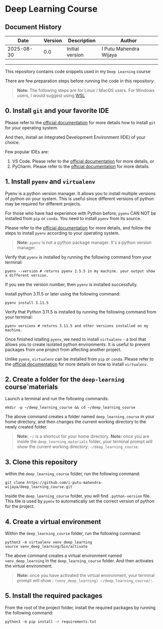 # Deep Learning Course

## Document History

| Date       | Version | Description | Author                 |
|------------|---------| ----------- |------------------------|
| 2025-08-30 | 0.0     | Initial version | I Putu Mahendra Wijaya |

---

This repository contains code snippets used in my `Deep Learning` course

There are few preparation steps before running the code in this repository: 

> **Note:** The following steps are for Linux / MacOS users.
> For Windows users, I would suggest using [WSL](https://docs.microsoft.com/en-us/windows/wsl/install-win10)

## 0. Install `git` and your favorite IDE

Please refer to the [official documentation](https://git-scm.com/book/en/v2/Getting-Started-Installing-Git) 
for more details how to install `git` for your operating system.

And then, install an Integrated Development Environment (IDE) of your choice.

Few popular IDEs are:

1. VS Code. Please refer to the [official documentation](https://code.visualstudio.com/docs/setup/setup-overview) 
for more details, or
2. PyCharm. Please refer to the [official documentation](https://www.jetbrains.com/help/pycharm/installation-guide.html) 
for more details.

## 1. Install `pyenv` and `virtualenv`

Pyenv is a python version manager. It allows you to install multiple versions of python on your system. 
This is useful since different versions of python may be required for different projects.

For those who have had experience with Python before; `pyenv` CAN NOT be installed from `pip` or `conda`.
You need to install `pyenv` from its source. 

Please refer to the [official documentation](https://github.com/pyenv/pyenv#installation) for more details, 
and follow the steps to install `pyenv` according to your operating system.

> **Note:** `pyenv` is not a python package manager. It's a python version manager.

Verify that `pyenv` is installed by running the following command from your terminal:

```shell
pyenv --version # returns pyenv 2.5.5 in my machine. your output show a different version.
```

If you see the version number, then `pyenv` is installed successfully.

Install python 3.11.5 or later using the following command:

```shell
pyenv install 3.11.5
```

Verify that Python 3.11.5 is installed by running the following command from your terminal:

```shell
pyenv versions # returns 3.11.5 and other versions installed on my machine.
```

Once finished istalling `pyenv`, we need to install `virtualenv` - a tool that allows you to create isolated python environments.
It is useful to prevent packages from one project from affecting another project.

Unlike `pyenv`, `virtualenv` can be installed from `pip` or `conda`. 
Please refer to the [official documentation](https://virtualenv.pypa.io/en/latest/) for more details on how to 
install `virtualenv`.

## 2. Create a folder for the `deep-learning` course`materials

Launch a terminal and run the following commands:

```shell
mkdir -p ~/deep_learning_course && cd ~/deep_learning_course
```
The above command creates a folder named `deep_learning_course` in your home directory, 
and then changes the current working directory to the newly created folder.

> **Note:** `~/` is a shortcut for your home directory.
> **Note:** once you are inside the `deep_learning_materials` folder, your terminal prompt will show the current working directory: `~/deep_learning_course`.

## 3. Clone this repository

within the `deep_learning_course` folder, run the following command:

```shell
git clone https://github.com/i-putu-mahendra-wijaya/deep_learning_course.git
```

Inside the `deep_learning_course` folder, you will find `.python-version` file. 
This file is used by `pyenv` to automatically set the correct version of python for the project.

## 4. Create a virtual environment

Within the `deep_learning_course` folder, run the following command:

```shell
python3 -m virtualenv venv_deep_learning
source venv_deep_learning/bin/activate
```

The above command creates a virtual environment named `venv_deep_learning` in the `deep_learning_course` folder.
And then activates the virtual environment.

> **Note:** once you have activated the virtual environment, your terminal prompt will show : `(venv_deep_learning) ~/deep_learning_course/:`.

## 5. Install the required packages

From the root of the project folder, install the required packages by running the following command:

```shell
python3 -m pip install -r requirements.txt
```
